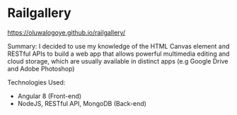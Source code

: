 # Railgallery

https://oluwalogoye.github.io/railgallery/

Summary:
I decided to use my knowledge of the HTML Canvas element and RESTful APIs to build a web app that allows powerful multimedia editing and cloud storage, which are usually available in distinct apps (e.g Google Drive and Adobe Photoshop)


Technologies Used: 
- Angular 8 (Front-end)
- NodeJS, RESTful API, MongoDB (Back-end)
